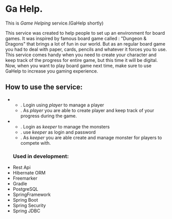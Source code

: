 # Ga Help.

This is *Game Helping* service.(GaHelp shortly)

This service was created to help people to set up an environment for board games. It was inspired by famous board game called :
"Dungeon & Dragons" that brings a lot of fun in our world. But as an regular board game you had to deal with paper, cards, pencils and whatever it forces you to use. This service comes handy when you need to create your character and keep track of the progress for entire game, but this time it will be digital.
Now, when you want to play board game next time, make sure to use GaHelp to increase you gaming experience.

## How to use the service: 
- * . Login using *player* to manage a player
  * . As *player* you are able to create player and keep track of your progress during the game.
  
- * . Login as *keeper* to manage the monsters
  * . use *keeper* as login and password
  * . As *keeper* you are able create and manage monster for players to compete with.
  
  ### Used in development:
* Rest Api
* Hibernate ORM
* Freemarker
* Gradle
* PostgreSQL
* SpringFramework
* Spring Boot
* Spring Security
* Spring JDBC
